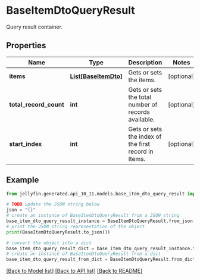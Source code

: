 # BaseItemDtoQueryResult

Query result container.

## Properties

Name | Type | Description | Notes
------------ | ------------- | ------------- | -------------
**items** | [**List[BaseItemDto]**](BaseItemDto.md) | Gets or sets the items. | [optional] 
**total_record_count** | **int** | Gets or sets the total number of records available. | [optional] 
**start_index** | **int** | Gets or sets the index of the first record in Items. | [optional] 

## Example

```python
from jellyfin.generated.api_10_11.models.base_item_dto_query_result import BaseItemDtoQueryResult

# TODO update the JSON string below
json = "{}"
# create an instance of BaseItemDtoQueryResult from a JSON string
base_item_dto_query_result_instance = BaseItemDtoQueryResult.from_json(json)
# print the JSON string representation of the object
print(BaseItemDtoQueryResult.to_json())

# convert the object into a dict
base_item_dto_query_result_dict = base_item_dto_query_result_instance.to_dict()
# create an instance of BaseItemDtoQueryResult from a dict
base_item_dto_query_result_from_dict = BaseItemDtoQueryResult.from_dict(base_item_dto_query_result_dict)
```
[[Back to Model list]](README.md#documentation-for-models) [[Back to API list]](README.md#documentation-for-api-endpoints) [[Back to README]](README.md)


